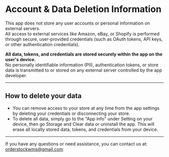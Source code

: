 # Account & Data Deletion Information

This app does not store any user accounts or personal information on external servers.  
All access to external services like Amazon, eBay, or Shopify is performed through secure, user-provided credentials (such as OAuth tokens, API keys, or other authentication credentials).

**All data, tokens, and credentials are stored securely within the app on the user's device.**  
No personally identifiable information (PII), authentication tokens, or store data is transmitted to or stored on any external server controlled by the app developer.

---

## How to delete your data

- You can remove access to your store at any time from the app settings by deleting your credentials or disconnecting your store.
- To delete all data, simply go to the "App info" under Setting on your device, then go Storage and Clear data or uninstall the app. This will erase all locally stored data, tokens, and credentials from your device.

---

If you have any questions or need assistance, you can contact us at:  
[orderstockwms@gmail.com](mailto:orderstockwms@gmail.com)
